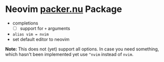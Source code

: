 # Neovim [packer.nu][] Package

- completions
	- [ ] support for `+` arguments
- `alias vim = nvim`
- set default editor to neovim

**Note:** This does not (yet) support all options. In case you need something, which hasn't been implemented yet use `^nvim` instead of `nvim`.

[packer.nu]: https://github.com/jan9103/packer.nu
